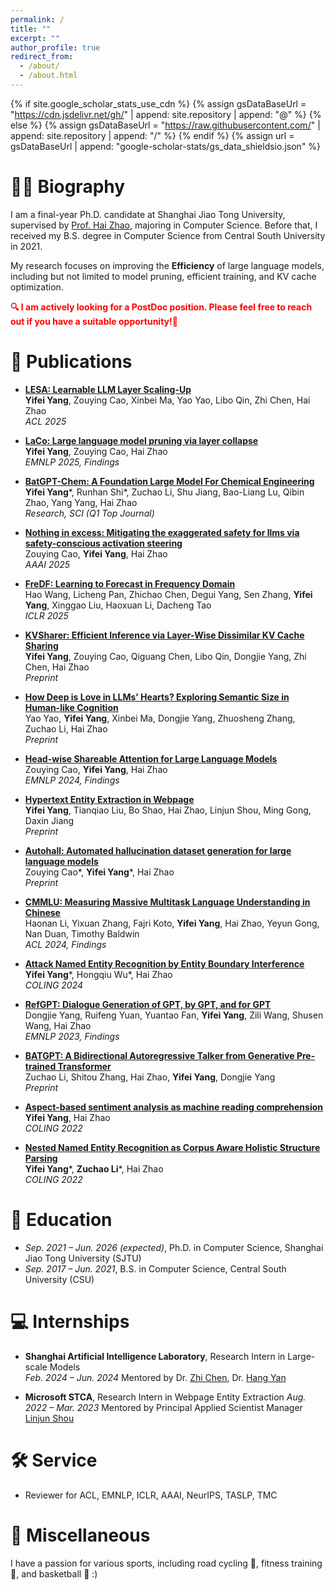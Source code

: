 ```yaml
---
permalink: /
title: ""
excerpt: ""
author_profile: true
redirect_from: 
  - /about/
  - /about.html
---
```


{% if site.google_scholar_stats_use_cdn %}
{% assign gsDataBaseUrl = "https://cdn.jsdelivr.net/gh/" | append: site.repository | append: "@" %}
{% else %}
{% assign gsDataBaseUrl = "https://raw.githubusercontent.com/" | append: site.repository | append: "/" %}
{% endif %}
{% assign url = gsDataBaseUrl | append: "google-scholar-stats/gs_data_shieldsio.json" %}

<span class='anchor' id='about-me'></span>


# 🧑‍🎓 Biography

I am a final-year Ph.D. candidate at Shanghai Jiao Tong University, supervised by [Prof. Hai Zhao](https://www.cs.sjtu.edu.cn/PeopleDetail.aspx?id=60), majoring in Computer Science. Before that, I received my B.S. degree in Computer Science from Central South University in 2021.

My research focuses on improving the **Efficiency** of large language models, including but not limited to model pruning, efficient training, and KV cache optimization.

<font color="red"><b>🔍 I am actively looking for a PostDoc position. Please feel free to reach out if you have a suitable opportunity!🙂</b></font>


# 📝 Publications

- **[LESA: Learnable LLM Layer Scaling-Up](https://arxiv.org/abs/2502.13794)**    
  **Yifei Yang**, Zouying Cao, Xinbei Ma, Yao Yao, Libo Qin, Zhi Chen, Hai Zhao  
  *ACL 2025*

- **[LaCo: Large language model pruning via layer collapse](https://arxiv.org/abs/2402.11187)**    
  **Yifei Yang**, Zouying Cao, Hai Zhao  
  *EMNLP 2025, Findings*

- **[BatGPT-Chem: A Foundation Large Model For Chemical Engineering](https://arxiv.org/pdf/2408.10285)**    
  **Yifei Yang***, Runhan Shi*, Zuchao Li, Shu Jiang, Bao-Liang Lu, Qibin Zhao, Yang Yang, Hai Zhao    
  *Research, SCI (Q1 Top Journal)*

- **[Nothing in excess: Mitigating the exaggerated safety for llms via safety-conscious activation steering](https://arxiv.org/abs/2408.11491)**    
  Zouying Cao, **Yifei Yang**, Hai Zhao  
  *AAAI 2025*

- **[FreDF: Learning to Forecast in Frequency Domain](https://arxiv.org/abs/2402.02399)**    
  Hao Wang, Licheng Pan, Zhichao Chen, Degui Yang, Sen Zhang, **Yifei Yang**, Xinggao Liu, Haoxuan Li, Dacheng Tao  
  *ICLR 2025*

- **[KVSharer: Efficient Inference via Layer-Wise Dissimilar KV Cache Sharing](https://arxiv.org/abs/2410.18517)**    
  **Yifei Yang**, Zouying Cao, Qiguang Chen, Libo Qin, Dongjie Yang, Zhi Chen, Hai Zhao  
  *Preprint*

- **[How Deep is Love in LLMs’ Hearts? Exploring Semantic Size in Human-like Cognition](https://arxiv.org/abs/2503.00330)**    
  Yao Yao, **Yifei Yang**, Xinbei Ma, Dongjie Yang, Zhuosheng Zhang, Zuchao Li, Hai Zhao  
  *Preprint*

- **[Head-wise Shareable Attention for Large Language Models](https://arxiv.org/abs/2402.11819)**    
  Zouying Cao, **Yifei Yang**, Hai Zhao  
  *EMNLP 2024, Findings*

- **[Hypertext Entity Extraction in Webpage](https://arxiv.org/abs/2403.01698)**    
  **Yifei Yang**, Tianqiao Liu, Bo Shao, Hai Zhao, Linjun Shou, Ming Gong, Daxin Jiang  
  *Preprint*

- **[Autohall: Automated hallucination dataset generation for large language models](https://arxiv.org/abs/2310.00259)**    
  Zouying Cao*, **Yifei Yang***, Hai Zhao  
  *Preprint*

- **[CMMLU: Measuring Massive Multitask Language Understanding in Chinese](https://arxiv.org/abs/2306.09212)**    
  Haonan Li, Yixuan Zhang, Fajri Koto, **Yifei Yang**, Hai Zhao, Yeyun Gong, Nan Duan, Timothy Baldwin  
  *ACL 2024, Findings*

- **[Attack Named Entity Recognition by Entity Boundary Interference](https://arxiv.org/abs/2305.05253)**    
  **Yifei Yang***, Hongqiu Wu*, Hai Zhao  
  *COLING 2024*

- **[RefGPT: Dialogue Generation of GPT, by GPT, and for GPT](https://arxiv.org/abs/2305.14994)**    
  Dongjie Yang, Ruifeng Yuan, Yuantao Fan, **Yifei Yang**, Zili Wang, Shusen Wang, Hai Zhao  
  *EMNLP 2023, Findings*

- **[BATGPT: A Bidirectional Autoregressive Talker from Generative Pre-trained Transformer](https://arxiv.org/abs/2307.00360)**    
  Zuchao Li, Shitou Zhang, Hai Zhao, **Yifei Yang**, Dongjie Yang  
  *Preprint*

- **[Aspect-based sentiment analysis as machine reading comprehension](https://aclanthology.org/2022.coling-1.217/)**    
  **Yifei Yang**, Hai Zhao  
  *COLING 2022*

- **[Nested Named Entity Recognition as Corpus Aware Holistic Structure Parsing](https://aclanthology.org/2022.coling-1.218/)**    
  **Yifei Yang***, **Zuchao Li***, Hai Zhao  
  *COLING 2022*


# 📖 Education

- *Sep. 2021 – Jun. 2026 (expected)*, Ph.D. in Computer Science, Shanghai Jiao Tong University (SJTU)
- *Sep. 2017 – Jun. 2021*, B.S. in Computer Science, Central South University (CSU)

# 💻 Internships

- **Shanghai Artificial Intelligence Laboratory**, Research Intern in Large-scale Models  
  *Feb. 2024 – Jun. 2024*
  Mentored by Dr. [Zhi Chen](https://donmaclean7.github.io/), Dr. [Hang Yan](https://www.aminer.cn/profile/hang-yan/53f440a0dabfaee4dc7bff59)
  
- **Microsoft STCA**, Research Intern in Webpage Entity Extraction
  *Aug. 2022 – Mar. 2023*
  Mentored by Principal Applied Scientist Manager [Linjun Shou](https://www.microsoft.com/en-us/research/people/lisho/)

# 🛠️ Service

- Reviewer for ACL, EMNLP, ICLR, AAAI, NeurIPS, TASLP, TMC

# 🎯 Miscellaneous

I have a passion for various sports, including road cycling 🚴, fitness training 💪, and basketball 🏀 :)

